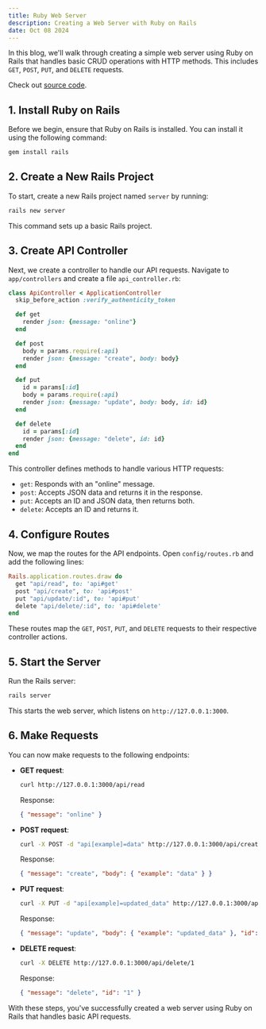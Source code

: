 ```yaml
---
title: Ruby Web Server
description: Creating a Web Server with Ruby on Rails
date: Oct 08 2024
---
```


In this blog, we'll walk through creating a simple web server using Ruby on Rails that handles basic CRUD operations with HTTP methods. This includes `GET`, `POST`, `PUT`, and `DELETE` requests.

Check out [source code](https://github.com/pr4j3sh/archives/tree/master/src/ruby/web/server).

## 1. Install Ruby on Rails

Before we begin, ensure that Ruby on Rails is installed. You can install it using the following command:

```bash
gem install rails
```

## 2. Create a New Rails Project

To start, create a new Rails project named `server` by running:

```bash
rails new server
```

This command sets up a basic Rails project.

## 3. Create API Controller

Next, we create a controller to handle our API requests. Navigate to `app/controllers` and create a file `api_controller.rb`:

```ruby
class ApiController < ApplicationController
  skip_before_action :verify_authenticity_token

  def get
    render json: {message: "online"}
  end

  def post
    body = params.require(:api)
    render json: {message: "create", body: body}
  end

  def put
    id = params[:id]
    body = params.require(:api)
    render json: {message: "update", body: body, id: id}
  end

  def delete
    id = params[:id]
    render json: {message: "delete", id: id}
  end
end
```

This controller defines methods to handle various HTTP requests:

- `get`: Responds with an "online" message.
- `post`: Accepts JSON data and returns it in the response.
- `put`: Accepts an ID and JSON data, then returns both.
- `delete`: Accepts an ID and returns it.

## 4. Configure Routes

Now, we map the routes for the API endpoints. Open `config/routes.rb` and add the following lines:

```ruby
Rails.application.routes.draw do
  get "api/read", to: 'api#get'
  post "api/create", to: 'api#post'
  put "api/update/:id", to: 'api#put'
  delete "api/delete/:id", to: 'api#delete'
end
```

These routes map the `GET`, `POST`, `PUT`, and `DELETE` requests to their respective controller actions.

## 5. Start the Server

Run the Rails server:

```bash
rails server
```

This starts the web server, which listens on `http://127.0.0.1:3000`.

## 6. Make Requests

You can now make requests to the following endpoints:

- **GET request**:

  ```bash
  curl http://127.0.0.1:3000/api/read
  ```

  Response:

  ```json
  { "message": "online" }
  ```

- **POST request**:

  ```bash
  curl -X POST -d "api[example]=data" http://127.0.0.1:3000/api/create
  ```

  Response:

  ```json
  { "message": "create", "body": { "example": "data" } }
  ```

- **PUT request**:

  ```bash
  curl -X PUT -d "api[example]=updated_data" http://127.0.0.1:3000/api/update/1
  ```

  Response:

  ```json
  { "message": "update", "body": { "example": "updated_data" }, "id": "1" }
  ```

- **DELETE request**:

  ```bash
  curl -X DELETE http://127.0.0.1:3000/api/delete/1
  ```

  Response:

  ```json
  { "message": "delete", "id": "1" }
  ```

With these steps, you've successfully created a web server using Ruby on Rails that handles basic API requests.
